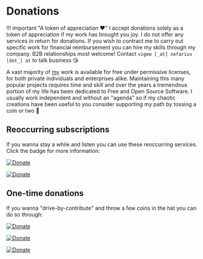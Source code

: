 # Donations

!!! important "A token of appreciation ❤️"
    I accept donations solely as a token of appreciation if my work has brought you joy. I do not offer any services in return for donations. If you wish to contract me to carry out specific work for financial reimbursement you can hire my skills through my company. B2B relationships most welcome! Contact `vigem [_at] nefarius [dot_] at` to talk business 😘

A vast majority of [my](https://github.com/nefarius) work is available for free under permissive licenses, for both private individuals and enterprises alike. Maintaining this many popular projects requires time and skill and over the years a tremendous portion of my life has been dedicated to Free and Open Source Software. I usually work independent and without an "agenda" so if my chaotic creations have been useful to you consider supporting my path by tossing a coin or two 💖

## Reoccurring subscriptions

If you wanna stay a while and listen you can use these reoccurring services. Click the badge for more information:

[![Donate](https://img.shields.io/badge/Subscribe-Patreon-orange.svg)](https://www.patreon.com/nefarius)

[![Donate](https://img.shields.io/badge/Subscribe-Liberapay-yellow.svg)](https://liberapay.com/Nefarius)

## One-time donations

If you wanna "drive-by-contribute" and throw a few coins in the hat you can do so through:

[![Donate](https://img.shields.io/badge/Donate-Paypal-blue.svg)](https://paypal.me/NefariusMaximus)

[![Donate](https://img.shields.io/badge/Donate-buymeacoffee-yellow.svg)](https://www.buymeacoffee.com/Nefarius)

[![Donate](https://img.shields.io/badge/Donate-Kofi-red.svg)](https://ko-fi.com/nefariusmaximus)
